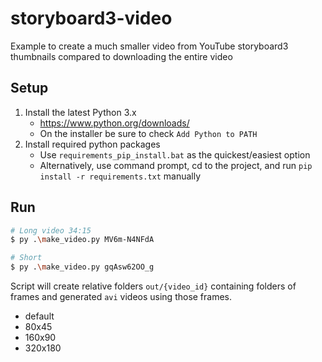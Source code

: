 # storyboard3-video
Example to create a much smaller video from YouTube storyboard3 thumbnails compared to downloading the entire video

## Setup

1. Install the latest Python 3.x
    - https://www.python.org/downloads/
    - On the installer be sure to check `Add Python to PATH`
2. Install required python packages
    - Use `requirements_pip_install.bat` as the quickest/easiest option
    - Alternatively, use command prompt, cd to the project, and run `pip install -r requirements.txt` manually

## Run

```sh
# Long video 34:15
$ py .\make_video.py MV6m-N4NFdA

# Short
$ py .\make_video.py gqAsw62OO_g
```

Script will create relative folders `out/{video_id}` containing folders of frames and generated `avi` videos using those frames.

- default
- 80x45
- 160x90
- 320x180